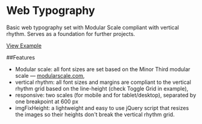 # Web Typography
Basic web typography set with Modular Scale compliant with vertical rhythm. Serves as a foundation for further projects.

[View Example](http://matejlatin.github.io/Web-Typography/)


##Features
- Modular scale: all font sizes are set based on the Minor Third modular scale — [modularscale.com](modularscale.com),
- vertical rhythm: all font sizes and margins are compliant to the vertical rhythm grid based on the line-height (check Toggle Grid in example),
- responsive: two scales (for mobile and for tablet/desktop), separated by one breakpoint at 600 px
- imgFixHeight: a lightweight and easy to use jQuery script that resizes the images so their heights don't break the vertical rhythm grid.